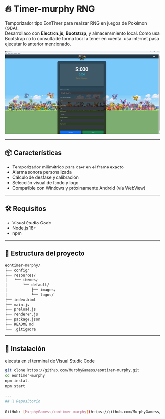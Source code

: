 # 🔥 Timer-murphy RNG

Temporizador tipo EonTimer para realizar RNG en juegos de Pokémon (GBA).  
Desarrollado con **Electron.js**, **Bootstrap**, y almacenamiento local.
Como usa Bootstrap no lo consulta de forma local a tener en cuenta.
usa internet pasa ejecutar lo anterior mencionado.

![Preview](resources/themes/default/images/backgroundX.png)

---

## 📦 Características

- Temporizador milimétrico para caer en el frame exacto
- Alarma sonora personalizada
- Cálculo de desfase y calibración
- Selección visual de fondo y logo
- Compatible con Windows y próximamente Android (vía WebView)

---

## 🛠️ Requisitos
- Visual Studio Code
- Node.js 18+
- npm

---

## 📂 Estructura del proyecto
```
eontimer-murphy/
├── config/
├── resources/
│   └── themes/
│       └── default/
│           ├── images/
│           └── logos/
├── index.html
├── main.js
├── preload.js
├── renderer.js
├── package.json
├── README.md
└── .gitignore
```
---

## 🚀 Instalación
ejecuta en el terminal de Visual Studio Code
```bash
git clone https://github.com/MurphyGamess/eontimer-murphy.git
cd eontimer-murphy
npm install
npm start

---
## 🔗 Repositorio

GitHub: [MurphyGamess/eontimer-murphy](https://github.com/MurphyGamess/eontimer-murphy)
